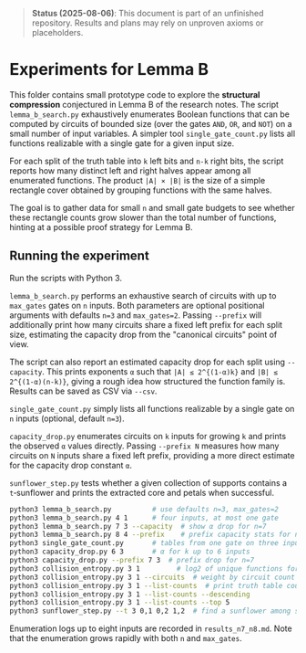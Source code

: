 > **Status (2025-08-06)**: This document is part of an unfinished repository. Results and plans may rely on unproven axioms or placeholders.
>
# Experiments for Lemma B

This folder contains small prototype code to explore the **structural compression** conjectured in Lemma B of the research notes.  The script `lemma_b_search.py` exhaustively enumerates Boolean functions that can be computed by circuits of bounded size (over the gates `AND`, `OR`, and `NOT`) on a small number of input variables.  A simpler tool `single_gate_count.py` lists all functions realizable with a single gate for a given input size.

For each split of the truth table into `k` left bits and `n-k` right bits, the script reports how many distinct left and right halves appear among all enumerated functions.  The product `|A| × |B|` is the size of a simple rectangle cover obtained by grouping functions with the same halves.

The goal is to gather data for small `n` and small gate budgets to see whether these rectangle counts grow slower than the total number of functions, hinting at a possible proof strategy for Lemma B.

## Running the experiment

Run the scripts with Python 3.

``lemma_b_search.py`` performs an exhaustive search of circuits with up to
``max_gates`` gates on ``n`` inputs.  Both parameters are optional positional
arguments with defaults ``n=3`` and ``max_gates=2``.  Passing ``--prefix``
will additionally print how many circuits share a fixed left prefix for each
split size, estimating the capacity drop from the "canonical circuits" point of
view.

The script can also report an estimated capacity drop for each split using
``--capacity``.  This prints exponents ``α`` such that ``|A| ≤ 2^{(1-α)k}`` and
``|B| ≤ 2^{(1-α)(n-k)}``, giving a rough idea how structured the function family
is.  Results can be saved as CSV via ``--csv``.

``single_gate_count.py`` simply lists all functions realizable by a single gate
on ``n`` inputs (optional, default ``n=3``).

``capacity_drop.py`` enumerates circuits on ``k`` inputs for growing ``k`` and
prints the observed ``α`` values directly.  Passing ``--prefix N`` measures how
many circuits on ``N`` inputs share a fixed left prefix, providing a more direct
estimate for the capacity drop constant ``α``.

``sunflower_step.py`` tests whether a given collection of supports contains a
`t`‑sunflower and prints the extracted core and petals when successful.

```bash
python3 lemma_b_search.py          # use defaults n=3, max_gates=2
python3 lemma_b_search.py 4 1      # four inputs, at most one gate
python3 lemma_b_search.py 7 3 --capacity  # show α drop for n=7
python3 lemma_b_search.py 8 4 --prefix    # prefix capacity stats for n=8
python3 single_gate_count.py       # tables from one gate on three inputs
python3 capacity_drop.py 6 3       # α for k up to 6 inputs
python3 capacity_drop.py --prefix 7 3  # prefix drop for n=7
python3 collision_entropy.py 3 1         # log2 of unique functions for n=3
python3 collision_entropy.py 3 1 --circuits  # weight by circuit count
python3 collision_entropy.py 3 1 --list-counts  # print truth table counts
python3 collision_entropy.py 3 1 --list-counts --descending
python3 collision_entropy.py 3 1 --list-counts --top 5
python3 sunflower_step.py --t 3 0,1 0,2 1,2  # find a sunflower among supports
```

Enumeration logs up to eight inputs are recorded in `results_n7_n8.md`.
Note that the enumeration grows rapidly with both ``n`` and ``max_gates``.

